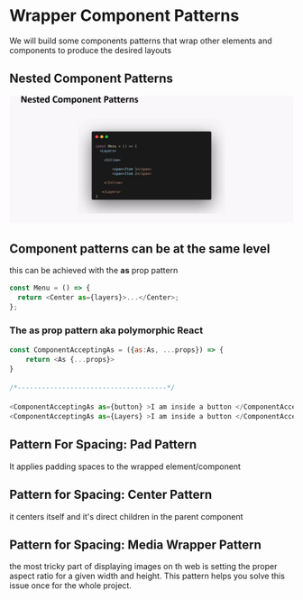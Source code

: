 # Wrapper Component Patterns

We will build some components patterns that wrap other elements and components to produce the desired layouts

## Nested Component Patterns

![Nested Component Patterns](./mark-down-assets/14.Nested%20Component%20Patterns.jpg)

## Component patterns can be at the same level

this can be achieved with the **as** prop pattern

```javascript
const Menu = () => {
  return <Center as={layers}>...</Center>;
};
```

### The as prop pattern aka polymorphic React

```javascript
const ComponentAcceptingAs = ({as:As, ...props}) => {
    return <As {...props}>
}

/*-------------------------------------*/

<ComponentAcceptingAs as={button} >I am inside a button </ComponentAcceptingAs>
<ComponentAcceptingAs as={Layers} >I am inside a button </ComponentAcceptingAs>

```

## Pattern For Spacing: Pad Pattern

It applies padding spaces to the wrapped element/component

## Pattern for Spacing: Center Pattern

it centers itself and it's direct children in the parent component

## Pattern for Spacing: Media Wrapper Pattern

the most tricky part of displaying images on th web is setting the proper aspect ratio for a given width and height. This pattern helps you solve this issue once for the whole project.
